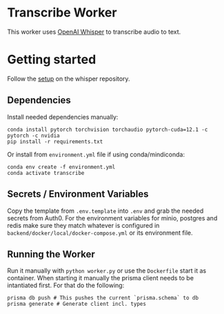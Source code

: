 # Transcribe Worker

This worker uses [OpenAI Whisper](https://github.com/openai/whisper) to transcribe audio to text.

# Getting started

Follow the [setup](https://github.com/openai/whisper?tab=readme-ov-file#setup) on the whisper repository.

## Dependencies

Install needed dependencies manually:

```shell
conda install pytorch torchvision torchaudio pytorch-cuda=12.1 -c pytorch -c nvidia
pip install -r requirements.txt
```

Or install from `environment.yml` file if using conda/mindiconda:

```shell
conda env create -f environment.yml
conda activate transcribe
```

## Secrets / Environment Variables

Copy the template from `.env.template` into `.env` and grab the needed secrets from Auth0. For the environment variables for minio, postgres and redis make sure they match whatever is configured in `backend/docker/local/docker-compose.yml` or its environment file.

## Running the Worker

Run it manually with `python worker.py` or use the `Dockerfile` start it as container.
When starting it manually the prisma client needs to be intantiated first. For that do the following:

```shell
prisma db push # This pushes the current `prisma.schema` to db
prisma generate # Generate client incl. types
```

